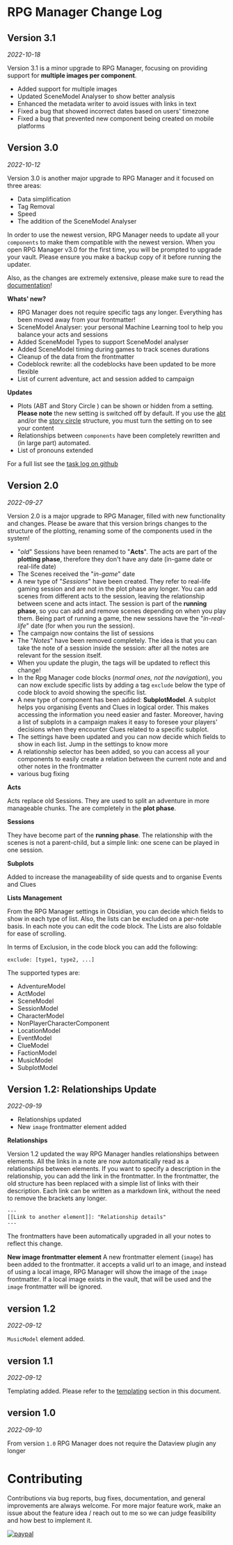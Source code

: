 # RPG Manager Change Log

## Version 3.1
_2022-10-18_

Version 3.1 is a minor upgrade to RPG Manager, focusing on providing support for **multiple images per 
component**.

- Added support for multiple images
- Updated SceneModel Analyser to show better analysis
- Enhanced the metadata writer to avoid issues with links in text
- Fixed a bug that showed incorrect dates based on users' timezone 
- Fixed a bug that prevented new component being created on mobile platforms

## Version 3.0
_2022-10-12_

Version 3.0 is another major upgrade to RPG Manager and it focused on three areas:
- Data simplification
- Tag Removal
- Speed
- The addition of the SceneModel Analyser

In order to use the newest version, RPG Manager needs to update all your `components` to make them compatible with the
newest version. When you open RPG Manager v3.0 for the first time, you will be prompted to upgrade your vault. Please
ensure you make a backup copy of it before running the updater.

Also, as the changes are extremely extensive, please make sure to read the [documentation](documentation/index.md)!

**Whats' new?**
- RPG Manager does not require specific tags any longer. Everything has been moved away from your frontmatter!
- SceneModel Analyser: your personal Machine Learning tool to help you balance your acts and sessions
- Added SceneModel Types to support SceneModel analyser
- Added SceneModel timing during games to track scenes durations
- Cleanup of the data from the frontmatter
- Codeblock rewrite: all the codeblocks have been updated to be more flexible
- List of current adventure, act and session added to campaign

**Updates**
- Plots (ABT and Story Circle ) can be shown or hidden from a setting. **Please note** the new setting is switched off by default. If you use
  the [abt](documentation/plots/abt.md) and/or the [story circle](documentation/plots/storycircle.md) structure, you
  must turn the setting on to see your content
- Relationships between `components` have been completely rewritten and (in large part) automated.
- List of pronouns extended

For a full list see the [task log on github](https://github.com/carlonicora/obsidian-rpg-manager/milestone/8?closed=1)

## Version 2.0
_2022-09-27_

Version 2.0 is a major upgrade to RPG Manager, filled with new functionality and changes. Please be aware that this 
version brings changes to the structure of the plotting, renaming some of the components used in the system!

- "_old_" Sessions have been renamed to "**Acts**". The acts are part of the **plotting phase**, therefore they don't 
have any date (in-game date or real-life date)
- The Scenes received the "_in-game_" date
- A new type of "_Sessions_" have been created. They refer to real-life gaming session and are not in the plot phase 
any longer. You can add scenes from different acts to the session, leaving the relationship between scene and acts 
intact. The session is part of the **running phase**, so you can add and remove scenes depending on when you play 
them. Being part of running a game, the new sessions have the "_in-real-life_" date (for when you run the session).
- The campaign now contains the list of sessions
- The "_Notes_" have been removed completely. The idea is that you can take the note of a session inside the session: 
after all the notes are relevant for the session itself.
- When you update the plugin, the tags will be updated to reflect this change!
- In the Rpg Manager code blocks (_normal ones, not the navigation_), you can now exclude specific lists by adding a 
tag `exclude` below the type of code block to avoid showing the specific list.
- A new type of component has been added: **SubplotModel**. A subplot helps you organising Events and Clues in logical 
order. This makes accessing the information you need easier and faster. Moreover, having a list of subplots in a 
campaign makes it easy to foresee your players' decisions when they encounter Clues related to a specific subplot.
- The settings have been updated and you can now decide which fields to show in each list. Jump in the settings to know 
more
- A relationship selector has been added, so you can access all your components to easily create a relation between the 
current note and and other notes in the frontmatter
- various bug fixing

**Acts**

Acts replace old Sessions. They are used to split an adventure in more manageable chunks. The are completely in the 
**plot phase**.

**Sessions**

They have become part of the **running phase**. The relationship with the scenes is not a parent-child, but a simple 
link: one scene can be played in one session.

**Subplots**

Added to increase the manageability of side quests and to organise Events and Clues

**Lists Management**

From the RPG Manager settings in Obsidian, you can decide which fields to show in each type of list. Also, the lists 
can be excluded on a per-note basis. In each note you can edit the code block.
The Lists are also foldable for ease of scrolling.

In terms of Exclusion, in the code block you can add the following:

```
exclude: [type1, type2, ...]
```

The supported types are:
- AdventureModel
- ActModel
- SceneModel
- SessionModel
- CharacterModel
- NonPlayerCharacterComponent
- LocationModel
- EventModel
- ClueModel
- FactionModel
- MusicModel
- SubplotModel

## Version 1.2: Relationships Update
_2022-09-19_

- Relationships updated
- New `image` frontmatter element added

**Relationships**

Version 1.2 updated the way RPG Manager handles relationships between elements. All the links in a note are now 
automatically read as a relationships between elements. If you want to specify a description in the relationship, you 
can add the link in the frontmatter. In the frontmatter, the old structure has been replaced with a simple list of 
links with their description. Each link can be written as a markdown link, without the need to remove the brackets any 
longer.

```
---
[[Link to another element]]: "Relationship details"
---
```

The frontmatters have been automatically upgraded in all your notes to reflect this change.

**New image frontmatter element**
A new frontmatter element (`image`) has been added to the frontmatter. it accepts a valid url to an image, and instead 
of using a local image, RPG Manager will show the image of the `image` frontmatter. If a local image exists in the 
vault, that will be used and the `image` frontmatter will be ignored.

## version 1.2
_2022-09-12_

`MusicModel` element added.

## version 1.1
_2022-09-12_

Templating added. Please refer to the [templating](#templates) section in this document.

## version 1.0
_2022-09-10_

From version `1.0` RPG Manager does not require the Dataview plugin any longer

# Contributing

Contributions via bug reports, bug fixes, documentation, and general improvements are always welcome. For more major
feature work, make an issue about the feature idea / reach out to me so we can judge feasibility and how best to
implement it.

[![paypal](https://www.paypalobjects.com/en_US/i/btn/btn_donateCC_LG.gif)](https://www.paypal.com/donate/?hosted_button_id=U7NBNN7ZQA2J6)
